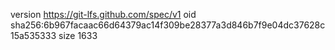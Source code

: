 version https://git-lfs.github.com/spec/v1
oid sha256:6b967facaac66d64379ac14f309be28377a3d846b7f9e04dc37628c15a535333
size 1633
